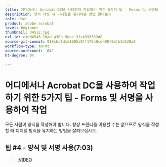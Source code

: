 ```yaml
---
title: 어디에서나 Acrobat DC을 사용하여 작업하기 위한 5가지 팁 - Forms 및 서명을 사용하여 작업
description: 양식 작성 시 디지털을 유지하는 방법 알아보기
role: User
product: adobe acrobat
level: Beginner
thumbnail: 34512.jpg
exl-id: e1dd4546-10ad-438b-9dae-31c4393353d8
source-git-commit: 018cbcfd1d1605a8ff175a0cda98f0bfb4d528a8
workflow-type: tm+mt
source-wordcount: '64'
ht-degree: 0%

---
```


# 어디에서나 Acrobat DC을 사용하여 작업하기 위한 5가지 팁 - Forms 및 서명을 사용하여 작업

모든 사람이 양식을 작성해야 합니다. 항상 프린터를 이용할 수는 없으므로 양식을 작성할 때 디지털 방식을 유지하는 방법을 살펴보십시오.

## 팁 #4 - 양식 및 서명 사용(7:03)

>[!VIDEO](https://video.tv.adobe.com/v/34512)
